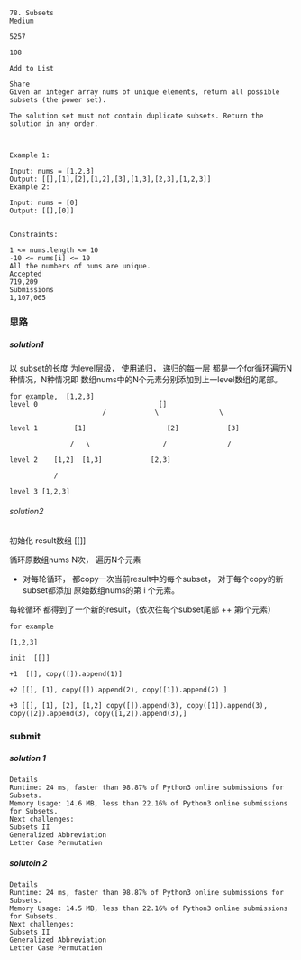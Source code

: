 ```
78. Subsets
Medium

5257

108

Add to List

Share
Given an integer array nums of unique elements, return all possible subsets (the power set).

The solution set must not contain duplicate subsets. Return the solution in any order.

 

Example 1:

Input: nums = [1,2,3]
Output: [[],[1],[2],[1,2],[3],[1,3],[2,3],[1,2,3]]
Example 2:

Input: nums = [0]
Output: [[],[0]]
 

Constraints:

1 <= nums.length <= 10
-10 <= nums[i] <= 10
All the numbers of nums are unique.
Accepted
719,209
Submissions
1,107,065
```


### 思路
##### solution1 

以 subset的长度 为level层级， 使用递归， 递归的每一层 都是一个for循环遍历N种情况，N种情况即 数组nums中的N个元素分别添加到上一level数组的尾部。
```
for example,  [1,2,3]
level 0                              []
                       /            \               \

level 1         [1]                    [2]            [3]

               /   \                  /               /

level 2    [1,2]  [1,3]            [2,3]            

           /

level 3 [1,2,3]    

```
###### solution2

初始化 result数组  $[[]]$

循环原数组nums N次， 遍历N个元素

- 对每轮循环， 都copy一次当前result中的每个subset， 对于每个copy的新subset都添加 原始数组nums的第 i 个元素。 

每轮循环 都得到了一个新的result，（依次往每个subset尾部 ++ 第i个元素）
```
for example 

[1,2,3]

init  [[]]

+1  [[], copy([]).append(1)]

+2 [[], [1], copy([]).append(2), copy([1]).append(2) ]

+3 [[], [1], [2], [1,2] copy([]).append(3), copy([1]).append(3), copy([2]).append(3), copy([1,2]).append(3),]

```
### submit 

##### solution 1
```
Details 
Runtime: 24 ms, faster than 98.87% of Python3 online submissions for Subsets.
Memory Usage: 14.6 MB, less than 22.16% of Python3 online submissions for Subsets.
Next challenges:
Subsets II
Generalized Abbreviation
Letter Case Permutation
```

##### solutoin 2
```
Details 
Runtime: 24 ms, faster than 98.87% of Python3 online submissions for Subsets.
Memory Usage: 14.5 MB, less than 22.16% of Python3 online submissions for Subsets.
Next challenges:
Subsets II
Generalized Abbreviation
Letter Case Permutation
```